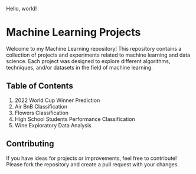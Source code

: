 Hello, world!

# Machine Learning Projects

Welcome to my Machine Learning repository! This repository contains a collection of projects and experiments related to machine learning and data science. 
Each project was designed to explore different algorithms, techniques, and/or datasets in the field of machine learning.

## Table of Contents

1. 2022 World Cup Winner Prediction
2. Air BnB Classification
3. Flowers Classification
4. High School Students Performance Classification
5. Wine Exploratory Data Analysis

## Contributing

If you have ideas for projects or improvements, feel free to contribute! Please fork the repository and create a pull request with your changes.
